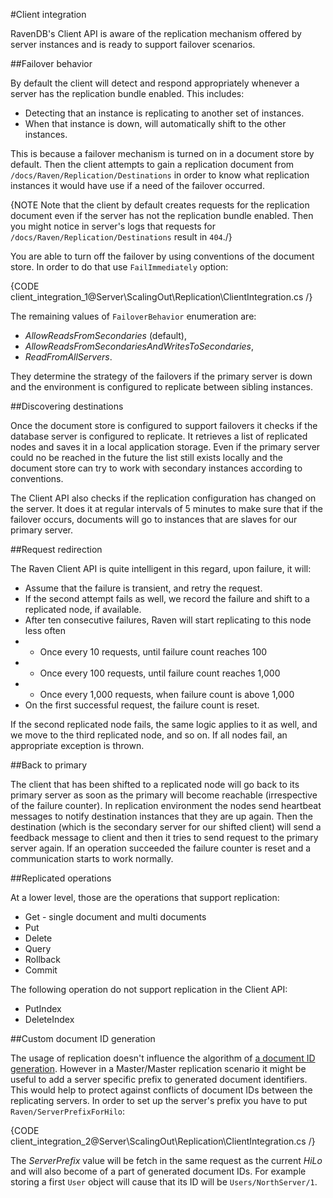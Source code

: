 #Client integration

RavenDB's Client API is aware of the replication mechanism offered by server instances and is ready to support failover scenarios.

##Failover behavior

 By default the client will detect and respond appropriately whenever a server has the replication bundle enabled. This includes:

* Detecting that an instance is replicating to another set of instances.
* When that instance is down, will automatically shift to the other instances.

This is because a failover mechanism is turned on in a document store by default. Then the client attempts to gain a replication document from `/docs/Raven/Replication/Destinations` in order to know what replication instances it would have use if a need of the failover occurred.

{NOTE Note that the client by default creates requests for the replication document even if the server has not the replication bundle enabled. Then you might notice in server's logs that requests for `/docs/Raven/Replication/Destinations` result in `404`./}

You are able to turn off the failover by using conventions of the document store. In order to do that use `FailImmediately` option:

{CODE client_integration_1@Server\ScalingOut\Replication\ClientIntegration.cs /}

The remaining values of `FailoverBehavior` enumeration are:

* *AllowReadsFromSecondaries* (default),
* *AllowReadsFromSecondariesAndWritesToSecondaries*,
* *ReadFromAllServers*.

They determine the strategy of the failovers if the primary server is down and the environment is configured to replicate between sibling instances.

##Discovering destinations

Once the document store is configured to support failovers it checks if the database server is configured to replicate. It retrieves a list of replicated nodes and saves it in a local application storage. Even if the primary server could no be reached in the future the list still exists locally and the document store can try to work with secondary instances according to conventions.

The Client API also checks if the replication configuration has changed on the server. It does it at regular intervals of 5 minutes to make sure that if the failover occurs, documents will go to instances that are slaves for our primary server.

##Request redirection

The Raven Client API is quite intelligent in this regard, upon failure, it will:

* Assume that the failure is transient, and retry the request.
* If the second attempt fails as well, we record the failure and shift to a replicated node, if available.
* After ten consecutive failures, Raven will start replicating to this node less often
* * Once every 10 requests, until failure count reaches 100
* * Once every 100 requests, until failure count reaches 1,000
* * Once every 1,000 requests, when failure count is above 1,000
* On the first successful request, the failure count is reset.

If the second replicated node fails, the same logic applies to it as well, and we move to the third replicated node, and so on. If all nodes fail, an appropriate exception is thrown.

##Back to primary

The client that has been shifted to a replicated node will go back to its primary server 
as soon as the primary will become reachable (irrespective of the failure counter). In replication environment the nodes send heartbeat messages to notify destination instances that they are up again. Then the destination (which is the secondary server for our shifted client) will send a feedback message to client and then it tries to send request to the primary server again. If an operation succeeded the failure counter is reset and a communication starts to work normally.


##Replicated operations

At a lower level, those are the operations that support replication:

* Get - single document and multi documents
* Put
* Delete
* Query
* Rollback
* Commit

The following operation do not support replication in the Client API:

* PutIndex
* DeleteIndex

##Custom document ID generation

The usage of replication doesn't influence the algorithm of [a document ID generation](../../../client-api/basic-operations/saving-new-document#document-ids).
However in a Master/Master replication scenario it might be useful to add a server specific prefix to generated document identifiers. This would help to protect
against conflicts of document IDs between the replicating servers. In order to set up the server's prefix you have to put `Raven/ServerPrefixForHilo`:

{CODE client_integration_2@Server\ScalingOut\Replication\ClientIntegration.cs /}

The *ServerPrefix* value will be fetch in the same request as the current *HiLo* and will also become of a part of generated document IDs. 
For example storing a first `User` object will cause that its ID will be `Users/NorthServer/1`.